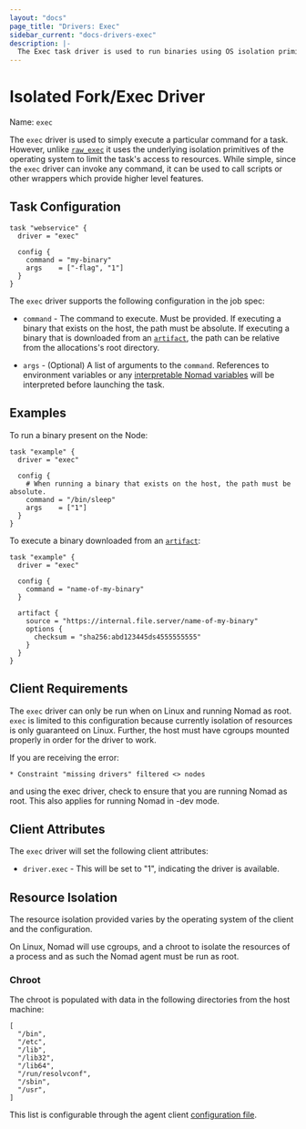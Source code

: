 ```yaml
---
layout: "docs"
page_title: "Drivers: Exec"
sidebar_current: "docs-drivers-exec"
description: |-
  The Exec task driver is used to run binaries using OS isolation primitives.
---
```


# Isolated Fork/Exec Driver

Name: `exec`

The `exec` driver is used to simply execute a particular command for a task.
However, unlike [`raw_exec`](raw_exec.html) it uses the underlying isolation
primitives of the operating system to limit the task's access to resources. While
simple, since the `exec` driver  can invoke any command, it can be used to call
scripts or other wrappers which provide higher level features.

## Task Configuration

```hcl
task "webservice" {
  driver = "exec"

  config {
    command = "my-binary"
    args    = ["-flag", "1"]
  }
}
```

The `exec` driver supports the following configuration in the job spec:

* `command` - The command to execute. Must be provided. If executing a binary
  that exists on the host, the path must be absolute. If executing a binary that
  is downloaded from an [`artifact`](/docs/job-specification/artifact.html), the
  path can be relative from the allocations's root directory.

* `args` - (Optional) A list of arguments to the `command`. References
  to environment variables or any [interpretable Nomad
  variables](/docs/runtime/interpolation.html) will be interpreted before
  launching the task.

## Examples

To run a binary present on the Node:

```hcl
task "example" {
  driver = "exec"

  config {
    # When running a binary that exists on the host, the path must be absolute.
    command = "/bin/sleep"
    args    = ["1"]
  }
}
```

To execute a binary downloaded from an
[`artifact`](/docs/job-specification/artifact.html):

```hcl
task "example" {
  driver = "exec"

  config {
    command = "name-of-my-binary"
  }

  artifact {
    source = "https://internal.file.server/name-of-my-binary"
    options {
      checksum = "sha256:abd123445ds4555555555"
    }
  }
}
```

## Client Requirements

The `exec` driver can only be run when on Linux and running Nomad as root.
`exec` is limited to this configuration because currently isolation of resources
is only guaranteed on Linux. Further, the host must have cgroups mounted properly
in order for the driver to work.

If you are receiving the error:

```
* Constraint "missing drivers" filtered <> nodes
```

and using the exec driver, check to ensure that you are running Nomad as root.
This also applies for running Nomad in -dev mode.


## Client Attributes

The `exec` driver will set the following client attributes:

* `driver.exec` - This will be set to "1", indicating the driver is available.

## Resource Isolation

The resource isolation provided varies by the operating system of
the client and the configuration.

On Linux, Nomad will use cgroups, and a chroot to isolate the
resources of a process and as such the Nomad agent must be run as root.

### <a id="chroot"></a>Chroot
The chroot is populated with data in the following directories from the host
machine:

```
[
  "/bin",
  "/etc",
  "/lib",
  "/lib32",
  "/lib64",
  "/run/resolvconf",
  "/sbin",
  "/usr",
]
```

This list is configurable through the agent client
[configuration file](/docs/agent/config.html#chroot_env).
